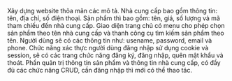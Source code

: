 Xây dựng website thõa mãn các mô tả. Nhà cung cấp bao gồm thông tin: tên, địa chỉ, số điện thoại.
Sản phẩm thì bao gồm: tên, giá, số lượng và mã tham chiếu đến nhà cung cấp. Giao diện trang chủ
có menu cho phép chọn sản phẩm theo tên nhà cung cấp và thanh công cụ tìm kiếm sản phẩm theo
tên. Người dùng sẽ có các thông tin như: usename, password, email và phone. Chức năng xác thực
người dùng đăng nhập sử dụng cookie và session, sẽ có các trang chức năng đăng ký, đăng nhập,
quên mật khẩu và thoát. Phần quản trị thông tin sản phẩm và thông tin nhà cung cấp, có đầy đủ
các chức năng CRUD, cần đăng nhập thì mới có thể thao tác.
